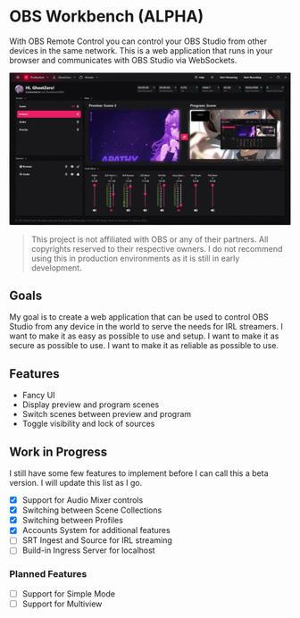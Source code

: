 # OBS Workbench (ALPHA)

With OBS Remote Control you can control your OBS Studio from other devices in the same network. This is a web
application that runs in your browser and communicates with OBS Studio via WebSockets.

![Screenshot](docs/screenshots/electron_24GIwtPnu8.gif)

> This project is not affiliated with OBS or any of their partners. All copyrights reserved to their respective owners.
> I do not recommend using this in production environments as it is still in early development.

## Goals

My goal is to create a web application that can be used to control OBS Studio from any device in the world to serve the
needs for IRL streamers. I want to make it as easy as possible to use and setup. I want to make it as secure as possible
to use. I want to make it as reliable as possible to use.

## Features

- Fancy UI
- Display preview and program scenes
- Switch scenes between preview and program
- Toggle visibility and lock of sources

## Work in Progress

I still have some few features to implement before I can call this a beta version. I will update this list as I go.

- [x] Support for Audio Mixer controls
- [x] Switching between Scene Collections
- [x] Switching between Profiles
- [x] Accounts System for additional features
- [ ] SRT Ingest and Source for IRL streaming
- [ ] Build-in Ingress Server for localhost

### Planned Features

- [ ] Support for Simple Mode
- [ ] Support for Multiview
